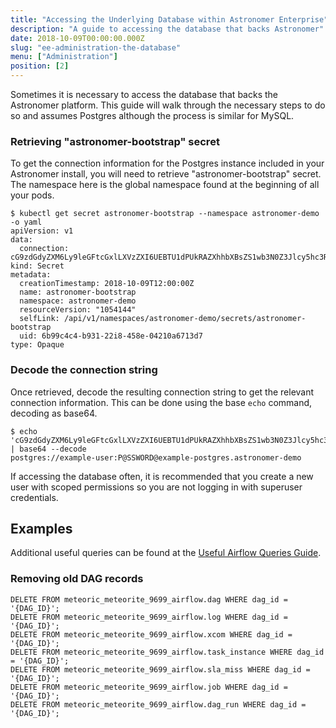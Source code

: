 ```yaml
---
title: "Accessing the Underlying Database within Astronomer Enterprise"
description: "A guide to accessing the database that backs Astronomer"
date: 2018-10-09T00:00:00.000Z
slug: "ee-administration-the-database"
menu: ["Administration"]
position: [2]
---
```


Sometimes it is necessary to access the database that backs the Astronomer platform. This guide will walk through the necessary steps to do so and assumes Postgres although the process is similar for MySQL.

### Retrieving "astronomer-bootstrap" secret

To get the connection information for the Postgres instance included in your Astronomer install, you will need to retrieve "astronomer-bootstrap" secret. The namespace here is the global namespace found at the beginning of all your pods.
```
$ kubectl get secret astronomer-bootstrap --namespace astronomer-demo -o yaml
apiVersion: v1
data:
  connection: cG9zdGdyZXM6Ly9leGFtcGxlLXVzZXI6UEBTU1dPUkRAZXhhbXBsZS1wb3N0Z3Jlcy5hc3Ryb25vbWVyLWRlbW86NTQzMg==
kind: Secret
metadata:
  creationTimestamp: 2018-10-09T12:00:00Z
  name: astronomer-bootstrap
  namespace: astronomer-demo
  resourceVersion: "1054144"
  selfLink: /api/v1/namespaces/astronomer-demo/secrets/astronomer-bootstrap
  uid: 6b99c4c4-b931-22i8-458e-04210a6713d7
type: Opaque
```

### Decode the connection string

Once retrieved, decode the resulting connection string to get the relevant connection information. This can be done using the base `echo` command, decoding as base64.
```
$ echo 'cG9zdGdyZXM6Ly9leGFtcGxlLXVzZXI6UEBTU1dPUkRAZXhhbXBsZS1wb3N0Z3Jlcy5hc3Ryb25vbWVyLWRlbW86NTQzMg==' | base64 --decode
postgres://example-user:P@SSWORD@example-postgres.astronomer-demo
```

If accessing the database often, it is recommended that you create a new user with scoped permissions so you are not logging in with superuser credentials.


## Examples

Additional useful queries can be found at the [Useful Airflow Queries Guide](https://www.astronomer.io/guides/airflow-queries/).

### Removing old DAG records

```
DELETE FROM meteoric_meteorite_9699_airflow.dag WHERE dag_id = '{DAG_ID}';
DELETE FROM meteoric_meteorite_9699_airflow.log WHERE dag_id = '{DAG_ID}';
DELETE FROM meteoric_meteorite_9699_airflow.xcom WHERE dag_id = '{DAG_ID}';
DELETE FROM meteoric_meteorite_9699_airflow.task_instance WHERE dag_id = '{DAG_ID}';
DELETE FROM meteoric_meteorite_9699_airflow.sla_miss WHERE dag_id = '{DAG_ID}';
DELETE FROM meteoric_meteorite_9699_airflow.job WHERE dag_id = '{DAG_ID}';
DELETE FROM meteoric_meteorite_9699_airflow.dag_run WHERE dag_id = '{DAG_ID}';
```
